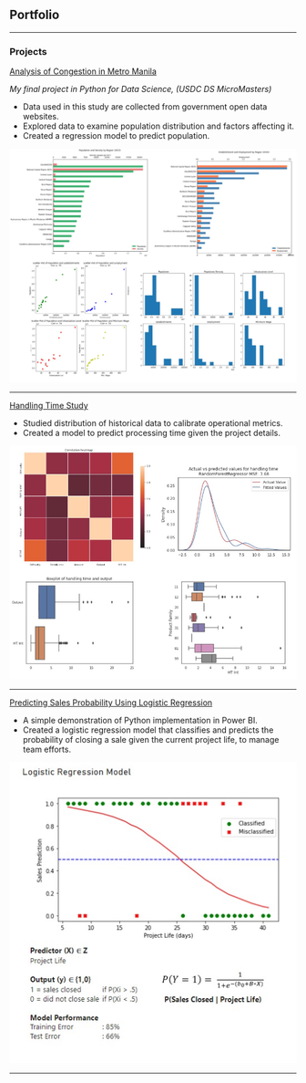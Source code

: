 ## Portfolio

---

### Projects

<a href="https://colab.research.google.com/drive/1HACV5xKGS4mVZKhC7bS49y7PyQo8YVpG?usp=sharing" target="_blank">Analysis of Congestion in Metro Manila</a>

*My final project in Python for Data Science, (USDC DS MicroMasters)*

* Data used in this study are collected from government open data websites.
* Explored data to examine population distribution and factors affecting it.
* Created a regression model to predict population.

<img src="images/metro_manila_analysis.JPG?raw=true" width="600"/>

---

<a href="https://colab.research.google.com/drive/1_krmEZN2wJkxehwogpgRlLemo-v64oTU?usp=sharing" target="_blank">Handling Time Study</a>

* Studied distribution of historical data to calibrate operational metrics.
* Created a model to predict processing time given the project details.

<img src="images/ht_analysis.jpg?raw=true" width="600"/>

---

[Predicting Sales Probability Using Logistic Regression](https://nixonline.github.io/ds-portfolio/logistic-regression-sample)

* A simple demonstration of Python implementation in Power BI.
* Created a logistic regression model that classifies and predicts the probability of closing a sale given the current project life, to manage team efforts.

<img src="images/log_regression.jpg?raw=true"/>

---

